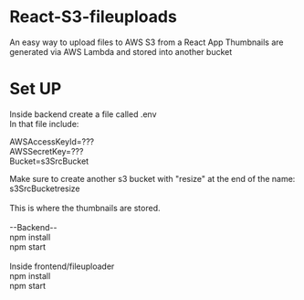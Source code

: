 # React-S3-fileuploads
An easy way to upload files to AWS S3 from a React App
Thumbnails are generated via AWS Lambda and stored into another bucket


# Set UP

Inside backend create a file called .env <br/>
In that file include: <br/>

AWSAccessKeyId=??? 
<br/>
AWSSecretKey=???
<br/>
Bucket=s3SrcBucket
<br/>

Make sure to create another s3 bucket with "resize" at the end of the name:<br/>
s3SrcBucketresize <br/>
<br/>
This is where the thumbnails are stored. <br/>
<br/>
--Backend-- <br/>
npm install <br/>
npm start <br/>
<br/>
Inside frontend/fileuploader <br/>
npm install <br/>
npm start <br/>
